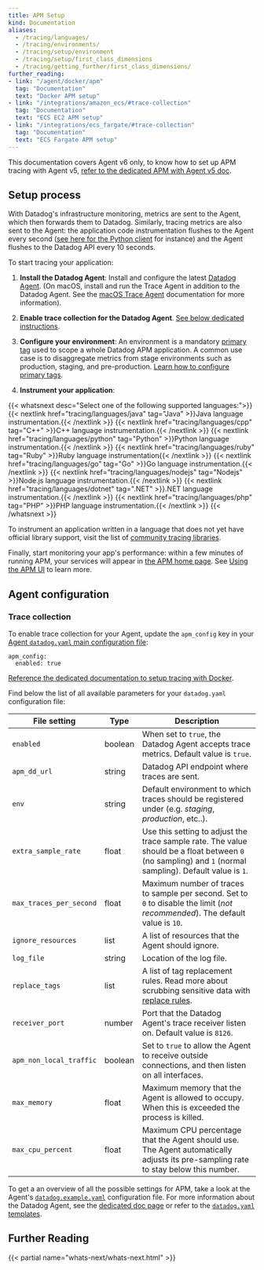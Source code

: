 ```yaml
---
title: APM Setup
kind: Documentation
aliases:
  - /tracing/languages/
  - /tracing/environments/
  - /tracing/setup/environment
  - /tracing/setup/first_class_dimensions
  - /tracing/getting_further/first_class_dimensions/
further_reading:
- link: "/agent/docker/apm"
  tag: "Documentation"
  text: "Docker APM setup"
- link: "/integrations/amazon_ecs/#trace-collection"
  tag: "Documentation"
  text: "ECS EC2 APM setup"
- link: "/integrations/ecs_fargate/#trace-collection"
  tag: "Documentation"
  text: "ECS Fargate APM setup"
---
```


This documentation covers Agent v6 only, to know how to set up APM tracing with Agent v5, [refer to the dedicated APM with Agent v5 doc][1].

## Setup process

With Datadog's infrastructure monitoring, metrics are sent to the Agent, which then forwards them to Datadog. Similarly, tracing metrics are also sent to the Agent: the application code instrumentation flushes to the Agent every second ([see here for the Python client][2] for instance) and the Agent flushes to the Datadog API every 10 seconds.

To start tracing your application:

1. **Install the Datadog Agent**:
  Install and configure the latest [Datadog Agent][3]. (On macOS, install and run the Trace Agent in addition to the Datadog Agent. See the [macOS Trace Agent][4] documentation for more information).

2. **Enable trace collection for the Datadog Agent**. [See below dedicated instructions](#agent-configuration).

2. **Configure your environment**:
  An environment is a mandatory [primary tag][5] used to scope a whole Datadog APM application. A common use case is to disaggregate metrics from stage environments such as production, staging, and pre-production. [Learn how to configure primary tags][5].

3. **Instrument your application**:

  {{< whatsnext desc="Select one of the following supported languages:">}}
      {{< nextlink href="tracing/languages/java" tag="Java" >}}Java language instrumentation.{{< /nextlink >}}
      {{< nextlink href="tracing/languages/cpp" tag="C++" >}}C++ language instrumentation.{{< /nextlink >}}
      {{< nextlink href="tracing/languages/python" tag="Python" >}}Python language instrumentation.{{< /nextlink >}}
      {{< nextlink href="tracing/languages/ruby" tag="Ruby" >}}Ruby language instrumentation{{< /nextlink >}}
      {{< nextlink href="tracing/languages/go" tag="Go" >}}Go language instrumentation.{{< /nextlink >}}
      {{< nextlink href="tracing/languages/nodejs" tag="Nodejs" >}}Node.js language instrumentation.{{< /nextlink >}}
      {{< nextlink href="tracing/languages/dotnet" tag=".NET" >}}.NET language instrumentation.{{< /nextlink >}}
      {{< nextlink href="tracing/languages/php" tag="PHP" >}}PHP language instrumentation.{{< /nextlink >}}
  {{< /whatsnext >}}


To instrument an application written in a language that does not yet have official library support, visit the list of [community tracing libraries][6].

Finally, start monitoring your app's performance: within a few minutes of running APM, your services will appear in [the APM home page][7]. See [Using the APM UI][8] to learn more.

## Agent configuration

### Trace collection
To enable trace collection for your Agent, update the `apm_config` key in your [Agent `datadog.yaml` main configuration file][9]:

```
apm_config:
  enabled: true
```

[Reference the dedicated documentation to setup tracing with Docker][10].

Find below the list of all available parameters for your `datadog.yaml` configuration file:

| File setting              | Type        | Description                                                                                                                                                        |
| ------------------------- | ----------- | ------------------------------------------------------------------------------------------------------------------------------------------------------------------ |
| `enabled`                 | boolean     | When set to `true`, the Datadog Agent accepts trace metrics. Default value is `true`.                                                                              |
| `apm_dd_url`              | string      | Datadog API endpoint where traces are sent.                                                                                                                        |
| `env`                     | string      | Default environment to which traces should be registered under (e.g. *staging*, *production*, etc..).                                                              |
| `extra_sample_rate`       | float       | Use this setting to adjust the trace sample rate. The value should be a float between `0` (no sampling) and `1` (normal sampling). Default value is `1`.           |
| `max_traces_per_second`   | float       | Maximum number of traces to sample per second. Set to `0` to disable the limit (*not recommended*). The default value is `10`.                                     |
| `ignore_resources`        | list        | A list of resources that the Agent should ignore.                                                                                                                  |
| `log_file`                | string      | Location of the log file.                                                                                                                                          |
| `replace_tags`            | list        | A list of tag replacement rules. Read more about scrubbing sensitive data with [replace rules][11].                                              |
| `receiver_port`           | number      | Port that the Datadog Agent's trace receiver listen on. Default value is `8126`.                                                                                   |
| `apm_non_local_traffic`   | boolean     | Set to `true` to allow the Agent to receive outside connections, and then listen on all interfaces.                                                                                 |
| `max_memory`              | float       | Maximum memory that the Agent is allowed to occupy. When this is exceeded the process is killed.                                                                   |
| `max_cpu_percent`         | float       | Maximum CPU percentage that the Agent should use. The Agent automatically adjusts its pre-sampling rate to stay below this number.                                 |

To get a an overview of all the possible settings for APM, take a look at the Agent's [`datadog.example.yaml`][12] configuration file.
For more information about the Datadog Agent, see the [dedicated doc page][13] or refer to the [`datadog.yaml` templates][14].

## Further Reading

{{< partial name="whats-next/whats-next.html" >}}

 [1]: /tracing/faq/agent-5-tracing-setup
[2]: https://github.com/DataDog/dd-trace-py
[3]: https://app.datadoghq.com/account/settings#agent
[4]: https://github.com/DataDog/datadog-agent/tree/master/docs/trace-agent#run-on-macos
[5]: /tracing/advanced/setting_primary_tags_to_scope
[6]: /developers/libraries/#community-tracing-apm-libraries
[7]: https://app.datadoghq.com/apm/home
[8]: /tracing/visualization
[9]: /agent/guide/agent-configuration-files/?tab=agentv6#agent-main-configuration-file
[10]: /agent/docker/apm
[11]: /tracing/guide/security
[12]: https://github.com/DataDog/datadog-trace-agent/blob/6.4.1/datadog.example.yaml
[13]: /agent
[14]: https://github.com/DataDog/datadog-agent/blob/master/pkg/config/config_template.yaml
